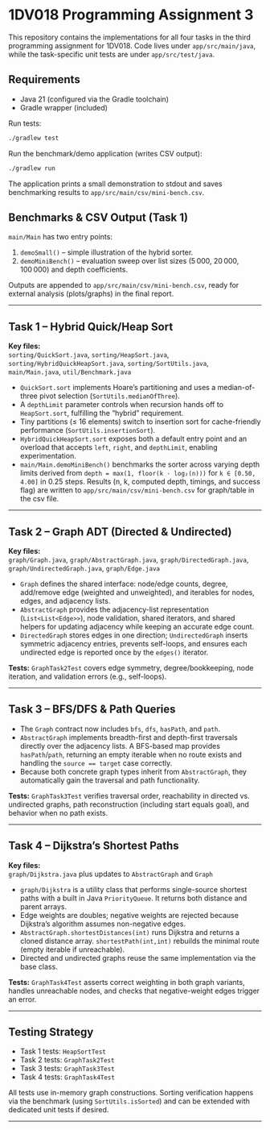# 1DV018 Programming Assignment 3

This repository contains the implementations for all four tasks in the third programming assignment for 1DV018. Code lives under `app/src/main/java`, while the task-specific unit tests are under `app/src/test/java`.

## Requirements

- Java 21 (configured via the Gradle toolchain)
- Gradle wrapper (included)

Run tests:
```bash
./gradlew test
```

Run the benchmark/demo application (writes CSV output):
```bash
./gradlew run
```

The application prints a small demonstration to stdout and saves benchmarking results to `app/src/main/csv/mini-bench.csv`.

## Benchmarks & CSV Output (Task 1)

`main/Main` has two entry points:
1. `demoSmall()` – simple illustration of the hybrid sorter.  
2. `demoMiniBench()` – evaluation sweep over list sizes (5 000, 20 000, 100 000) and depth coefficients.  

Outputs are appended to `app/src/main/csv/mini-bench.csv`, ready for external analysis (plots/graphs) in the final report.

---

## Task 1 – Hybrid Quick/Heap Sort

**Key files:**  
`sorting/QuickSort.java`, `sorting/HeapSort.java`, `sorting/HybridQuickHeapSort.java`, `sorting/SortUtils.java`, `main/Main.java`, `util/Benchmark.java`

- `QuickSort.sort` implements Hoare’s partitioning and uses a median-of-three pivot selection (`SortUtils.medianOfThree`).  
- A `depthLimit` parameter controls when recursion hands off to `HeapSort.sort`, fulfilling the “hybrid” requirement.  
- Tiny partitions (≤ 16 elements) switch to insertion sort for cache-friendly performance (`SortUtils.insertionSort`).  
- `HybridQuickHeapSort.sort` exposes both a default entry point and an overload that accepts `left`, `right`, and `depthLimit`, enabling experimentation.  
- `main/Main.demoMiniBench()` benchmarks the sorter across varying depth limits derived from `depth = max(1, floor(k · log₂(n)))` for `k ∈ [0.50, 4.00]` in 0.25 steps. Results (n, k, computed depth, timings, and success flag) are written to `app/src/main/csv/mini-bench.csv` for graph/table in the csv file.

---

## Task 2 – Graph ADT (Directed & Undirected)

**Key files:**  
`graph/Graph.java`, `graph/AbstractGraph.java`, `graph/DirectedGraph.java`, `graph/UndirectedGraph.java`, `graph/Edge.java`

- `Graph` defines the shared interface: node/edge counts, degree, add/remove edge (weighted and unweighted), and iterables for nodes, edges, and adjacency lists.  
- `AbstractGraph` provides the adjacency-list representation (`List<List<Edge>>`), node validation, shared iterators, and shared helpers for updating adjacency while keeping an accurate edge count.  
- `DirectedGraph` stores edges in one direction; `UndirectedGraph` inserts symmetric adjacency entries, prevents self-loops, and ensures each undirected edge is reported once by the `edges()` iterator.

**Tests:** `GraphTask2Test` covers edge symmetry, degree/bookkeeping, node iteration, and validation errors (e.g., self-loops).

---

## Task 3 – BFS/DFS & Path Queries

- The `Graph` contract now includes `bfs`, `dfs`, `hasPath`, and `path`.  
- `AbstractGraph` implements breadth-first and depth-first traversals directly over the adjacency lists. A BFS-based map provides `hasPath`/`path`, returning an empty iterable when no route exists and handling the `source == target` case correctly.  
- Because both concrete graph types inherit from `AbstractGraph`, they automatically gain the traversal and path functionality.

**Tests:** `GraphTask3Test` verifies traversal order, reachability in directed vs. undirected graphs, path reconstruction (including start equals goal), and behavior when no path exists.

---

## Task 4 – Dijkstra’s Shortest Paths

**Key files:**  
`graph/Dijkstra.java` plus updates to `AbstractGraph` and `Graph`

- `graph/Dijkstra` is a utility class that performs single-source shortest paths with a built in Java `PriorityQueue`. It returns both distance and parent arrays.  
- Edge weights are doubles; negative weights are rejected because Dijkstra’s algorithm assumes non-negative edges.  
- `AbstractGraph.shortestDistances(int)` runs Dijkstra and returns a cloned distance array. `shortestPath(int,int)` rebuilds the minimal route (empty iterable if unreachable).  
- Directed and undirected graphs reuse the same implementation via the base class.

**Tests:** `GraphTask4Test` asserts correct weighting in both graph variants, handles unreachable nodes, and checks that negative-weight edges trigger an error.

---

## Testing Strategy
- Task 1 tests: `HeapSortTest`
- Task 2 tests: `GraphTask2Test`  
- Task 3 tests: `GraphTask3Test`  
- Task 4 tests: `GraphTask4Test`

All tests use in-memory graph constructions. Sorting verification happens via the benchmark (using `SortUtils.isSorted`) and can be extended with dedicated unit tests if desired.

---

